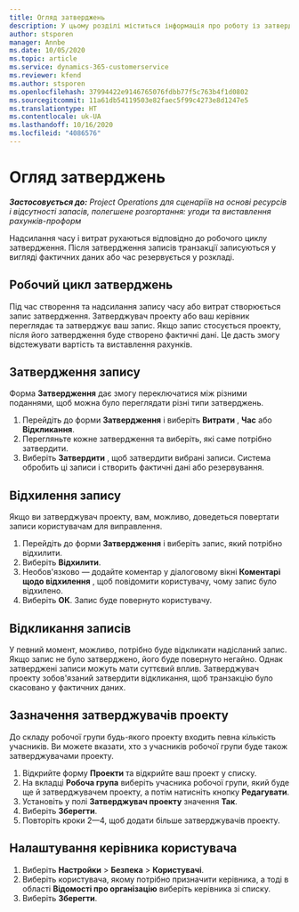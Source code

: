 ```yaml
---
title: Огляд затверджень
description: У цьому розділі міститься інформація про роботу із затвердженнями в Project Operations.
author: stsporen
manager: Annbe
ms.date: 10/05/2020
ms.topic: article
ms.service: dynamics-365-customerservice
ms.reviewer: kfend
ms.author: stsporen
ms.openlocfilehash: 37994422e9146765076fdbb77f5c763b4f1d0802
ms.sourcegitcommit: 11a61db54119503e82faec5f99c4273e8d1247e5
ms.translationtype: HT
ms.contentlocale: uk-UA
ms.lasthandoff: 10/16/2020
ms.locfileid: "4086576"
---
```

# <a name="approvals-overview"></a>Огляд затверджень

_**Застосовується до:** Project Operations для сценаріїв на основі ресурсів і відсутності запасів, полегшене розгортання: угоди та виставлення рахунків-проформ_

Надсилання часу і витрат рухаються відповідно до робочого циклу затвердження. Після затвердження записів транзакції записуються у вигляді фактичних даних або час резервується у розкладі.

## <a name="approvals-workflow"></a>Робочий цикл затверджень
Під час створення та надсилання запису часу або витрат створюється запис затвердження. Затверджувач проекту або ваш керівник переглядає та затверджує ваш запис. Якщо запис стосується проекту, після його затвердження буде створено фактичні дані. Це дасть змогу відстежувати вартість та виставлення рахунків. 

## <a name="approve-an-entry"></a>Затвердження запису
Форма **Затвердження** дає змогу переключатися між різними поданнями, щоб можна було переглядати різні типи затверджень.
  
1. Перейдіть до форми **Затвердження** і виберіть **Витрати** , **Час** або **Відкликання**.
2. Перегляньте кожне затвердження та виберіть, які саме потрібно затвердити.
3. Виберіть **Затвердити** , щоб затвердити вибрані записи.
Система обробить ці записи і створить фактичні дані або резервування.

## <a name="reject-an-entry"></a>Відхилення запису
Якщо ви затверджувач проекту, вам, можливо, доведеться повертати записи користувачам для виправлення.
  
1. Перейдіть до форми **Затвердження** і виберіть запис, який потрібно відхилити. 
2. Виберіть **Відхилити**.
3. Необов'язково — додайте коментар у діалоговому вікні **Коментарі щодо відхилення** , щоб повідомити користувачу, чому запис було відхилено.
4. Виберіть **ОК**. Запис буде повернуто користувачу.
  
## <a name="recall-entries"></a>Відкликання записів
У певний момент, можливо, потрібно буде відкликати надісланий запис. Якщо запис не було затверджено, його буде повернуто негайно. Однак затверджені записи можуть мати суттєвий вплив. Затверджувач проекту зобов'язаний затвердити відкликання, щоб транзакцію було скасовано у фактичних даних.

## <a name="specify-project-approvers"></a>Зазначення затверджувачів проекту
До складу робочої групи будь-якого проекту входить певна кількість учасників. Ви можете вказати, хто з учасників робочої групи буде також затверджувачами проекту.

1. Відкрийте форму **Проекти** та відкрийте ваш проект у списку.
2. На вкладці **Робоча група** виберіть учасника робочої групи, який буде ще й затверджувачем проекту, а потім натисніть кнопку **Редагувати**.
3. Установіть у полі **Затверджувач проекту** значення **Так**.
4. Виберіть **Зберегти**.
5. Повторіть кроки 2—4, щоб додати більше затверджувачів проекту.

## <a name="configure-the-users-manager"></a>Налаштування керівника користувача

1. Виберіть **Настройки** > **Безпека** > **Користувачі**.
2. Виберіть користувача, якому потрібно призначити керівника, а тоді в області **Відомості про організацію** виберіть керівника зі списку. 
3. Виберіть **Зберегти**.


